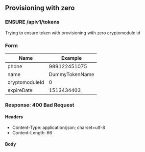 ## Provisioning with zero

### ENSURE /apiv1/tokens

Trying to ensure token with provisioning with zero cryptomodule id

### Form

Name | Example
--- | ---
phone | 989122451075
name | DummyTokenName
cryptomoduleId | 0
expireDate | 1513434403

### Response: 400 Bad Request

#### Headers

* Content-Type: application/json; charset=utf-8
* Content-Length: 66

#### Body

```json
```

```{"message":"Bad Request","description":"Invalid cryptomodule id."}
```

